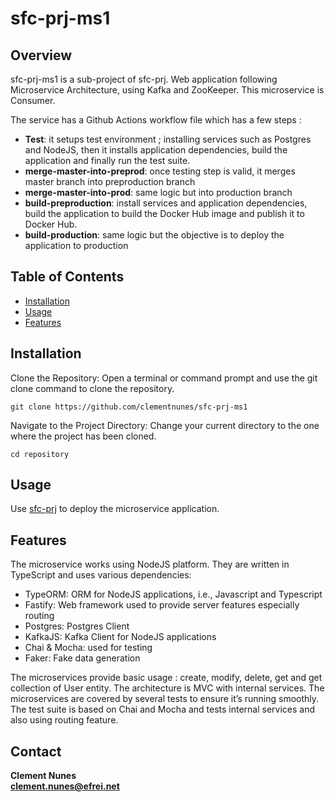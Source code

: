 # sfc-prj-ms1

## Overview

sfc-prj-ms1 is a sub-project of sfc-prj. 
Web application following Microservice Architecture, using Kafka and ZooKeeper.
This microservice is Consumer.

The service has a Github Actions workflow file which has a few steps :

-	**Test**: it setups test environment ; installing services such as Postgres and NodeJS, then it installs application dependencies, build the application and finally run the test suite.
-	**merge-master-into-preprod**: once testing step is valid, it merges master branch into preproduction branch
-	**merge-master-into-prod**: same logic but into production branch
- **build-preproduction**: install services and application dependencies, build the application to build the Docker Hub image and publish it to Docker Hub.
- **build-production**: same logic but the objective is to deploy the application to production
  
## Table of Contents

- [Installation](#installation)
- [Usage](#usage)
- [Features](#features)

## Installation

Clone the Repository:
Open a terminal or command prompt and use the git clone command to clone the repository.

```
git clone https://github.com/clementnunes/sfc-prj-ms1
```

Navigate to the Project Directory:
Change your current directory to the one where the project has been cloned.

```
cd repository
```

## Usage
Use [sfc-prj](https://github.com/clementnunes/sfc-prj) to deploy the microservice application.


## Features
The microservice works using NodeJS platform. They are written in TypeScript and uses various dependencies:
-	TypeORM: ORM for NodeJS applications, i.e., Javascript and Typescript
-	Fastify: Web framework used to provide server features especially routing
-	Postgres: Postgres Client
-	KafkaJS: Kafka Client for NodeJS applications
-	Chai & Mocha: used for testing
-	Faker: Fake data generation

The microservices provide basic usage : create, modify, delete, get and get collection of User entity.
The architecture is MVC with internal services. 
The microservices are covered by several tests to ensure it’s running smoothly. The test suite is based on Chai and Mocha and tests internal services and also using routing feature.

## Contact

**Clement Nunes**\
**clement.nunes@efrei.net**
